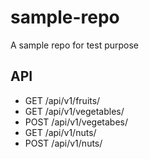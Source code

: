 # sample-repo
A sample repo for test purpose

## API

- GET /api/v1/fruits/
- GET /api/v1/vegetables/
- POST /api/v1/vegetabes/
- GET /api/v1/nuts/
- POST /api/v1/nuts/
